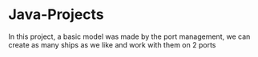 # Java-Projects

In this project, a basic model was made by the port management, we can create as many ships as we like and work with them on 2 ports
